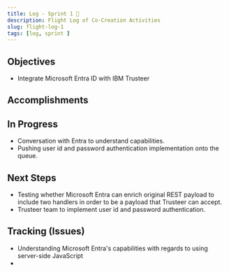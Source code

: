 ```yaml
---
title: Log - Sprint 1 🛫
description: Flight Log of Co-Creation Activities
slug: flight-log-1
tags: [log, sprint ]
---
```


## Objectives

- Integrate Microsoft Entra ID with IBM Trusteer

## Accomplishments


## In Progress
- Conversation with Entra to understand capabilities.
- Pushing user id and password authentication implementation onto the queue.

## Next Steps
- Testing whether Microsoft Entra can enrich original REST payload to include two handlers in order to be a payload that Trusteer can accept.
- Trusteer team to implement user id and password authentication.

## Tracking (Issues)
- Understanding Microsoft Entra's capabilities with regards to using server-side JavaScript
-

